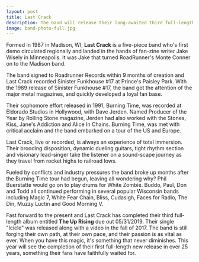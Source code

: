 ```yaml
---
layout: post
title: Last Crack
description: The band will release their long-awaited third full-length LP The Up Rising, in stores May 31. Recorded from 2017-19 at Megatone Studios in Madison, WI, the release will be the band's first studio release since 1991's critically-acclaimed BURNING TIME, the follow up to their breakthrough 1989 Roadrunner debut Sinister Funkhouse &#35;17.
image: band-photo-full.jpg
---
```

Formed in 1987 in Madison, WI, **Last Crack** is a five-piece band who's first demo circulated regionally and landed in the hands of fan-zine writer Jake Wisely in Minneapolis. It was Jake that turned RoadRunner's Monte Conner on to the Madison band.

The band signed to Roadrunner Records within 9 months of creation and Last Crack recorded Sinister Funkhouse #17 at Prince's Paisley Park. With the 1989 release of Sinister Funkhouse #17, the band got the attention of the major metal magazines, and quickly developed a loyal fan base.

Their sophomore effort released in 1991, Burning Time, was recorded at Eldorado Studios in Hollywood, with Dave Jerden. Named Producer of the Year by Rolling Stone magazine, Jerden had also worked with the Stones, Kiss, Jane's Addiction and Alice In Chains. Burning Time, was met with critical acclaim and the band embarked on a tour of the US and Europe.

Last Crack, live or recorded, is always an experience of total immersion.  Their brooding disposition, dynamic dueling guitars, tight rhythm section and visionary lead-singer take the listener on a sound-scape journey as they travel from rocket highs to railroad lows.

Fueled by conflicts and industry pressures the band broke up months after the Burning Time tour had begun, leaving all wondering why? Phil Buerstatte would go on to play drums for White Zombie. Buddo, Paul, Don and Todd all continued performing in several popular Wisconsin bands including Magic 7, White Fear Chain, Bliss, Cudasigh, Faces for Radio, The Din, Muzzy Luctin and Good Morning V.

Fast forward to the present and Last Crack has completed their third full-length album entitled **The Up Rising** due out 05/31/2019. Their single "Icicle" was released along with a video in the fall of 2017. The band is still forging their own path, at their own pace, and their passion is as vital as ever. When you have this magic, it's something that never diminishes. This year will see the completion of their first full-length new release in over 25 years, something their fans have faithfully waited for.
